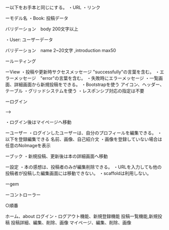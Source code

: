 ー以下をお手本と同じにする。
・URL
・リンク

ーモデル名
・Book: 投稿データ
<!-- カラム名:title,body,user_id -->
バリデーション　body 200文字以上

・User: ユーザーデータ
<!-- カラム名: name, introduction, profile_image_id -->
バリデーション　name 2~20文字 ,introduction max50



ールーティング
<!-- ・ルートパスを設定 -->
<!-- ・resourcesを使う -->

ーView
・投稿や更新時サクセスメッセージ "successfully"の言葉を含む。
・エラーメッセージ　"error"の言葉を含む。
・失敗時にエラーメッセージ
・一覧画面、詳細画面から新規投稿をできる。
・Bootstrapを使う
アイコン、ヘッダー、テーブル
・グリッドシステムを使う
・レスポンシブ対応の指定は不要

ーログイン
<!-- ・ヘッダーの内容を変える -->
<!-- ・ログイン済　Home, Users, Books, logout -->
<!-- ・ログイン前　Home, About, sign up, login -->
<!-- ・ユーザー名、メー<!-- ル、パスワードでユーザーの新規登録をする。 --> -->
<!-- ・ユーザー名とパスワードでログイン -->
・ログイン後はマイページへ移動

ーユーザー
・ログインしたユーザーは、自分のプロフィールを編集できる。
・以下を登録編集できる
名前、画像、自己紹介文
・画像を登録していない場合は任意のNoImageを表示


ーブック
・新規投稿、更新後は本の詳細画面へ移動

ー設定
・本の感想は、投稿者のみが編集削除できる。
・URLを入力しても他の投稿者が投稿した編集画面には移動できない。
・scaffoldは利用しない。

ーgem
<!-- ・refile -->
<!-- ・devise -->

ーコントローラー
<!-- ・users -->
<!-- create,new,edit,destroy,show -->
<!-- ・books -->
<!-- index,create,new,edit,destroy,show -->
<!-- ・homes -->
<!-- top,about -->

○順番
<!-- モデル、コントローラー、gem -->
ホーム、about
ログイン・ログアウト機能、新規登録機能
投稿一覧機能,新規投稿
投稿詳細、編集、削除、画像
マイページ、編集、削除、画像








